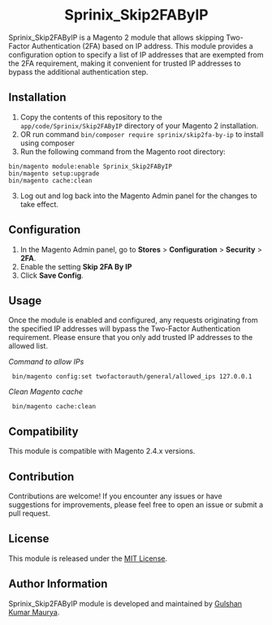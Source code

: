 <h1 align="center">Sprinix_Skip2FAByIP</h1> 


Sprinix_Skip2FAByIP is a Magento 2 module that allows skipping Two-Factor Authentication (2FA) based on IP address. This module provides a configuration option to specify a list of IP addresses that are exempted from the 2FA requirement, making it convenient for trusted IP addresses to bypass the additional authentication step.

## Installation

1. Copy the contents of this repository to the `app/code/Sprinix/Skip2FAByIP` directory of your Magento 2 installation.
2. OR run command `bin/composer require sprinix/skip2fa-by-ip` to install using composer
3. Run the following command from the Magento root directory:

```
bin/magento module:enable Sprinix_Skip2FAByIP
bin/magento setup:upgrade
bin/magento cache:clean
```

3. Log out and log back into the Magento Admin panel for the changes to take effect.

## Configuration

1. In the Magento Admin panel, go to **Stores** > **Configuration** > **Security** > **2FA**.
2. Enable the setting **Skip 2FA By IP**
3. Click **Save Config**.

## Usage

Once the module is enabled and configured, any requests originating from the specified IP addresses will bypass the Two-Factor Authentication requirement. Please ensure that you only add trusted IP addresses to the allowed list.

*Command to allow IPs*

` bin/magento config:set twofactorauth/general/allowed_ips 127.0.0.1`

*Clean Magento cache*

` bin/magento cache:clean`
## Compatibility

This module is compatible with Magento 2.4.x versions.

## Contribution

Contributions are welcome! If you encounter any issues or have suggestions for improvements, please feel free to open an issue or submit a pull request.

## License

This module is released under the [MIT License](https://opensource.org/licenses/MIT).

## Author Information

Sprinix_Skip2FAByIP module is developed and maintained by [Gulshan Kumar Maurya](https://github.com/gulshankumar).
